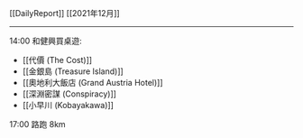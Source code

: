 [[DailyReport]]
[[2021年12月]]

---


14:00 和健興買桌遊: 
- [[代價 (The Cost)]]
- [[金銀島 (Treasure Island)]]
- [[奧地利大飯店 (Grand Austria Hotel)]]
- [[深淵密謀 (Conspiracy)]]
- [[小早川 (Kobayakawa)]]

17:00 路跑 8km

